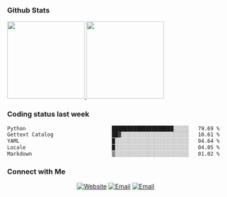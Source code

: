 
### Github Stats

<a href="https://github.com/lileixuan">
  <img height="180em" src="https://github-readme-stats.vercel.app/api?username=lileixuan&theme=buefy&show_icons=true" />
  <img height="180em" src="https://github-readme-stats.vercel.app/api/top-langs/?username=lileixuan&theme=buefy&layout=compact" />
</a>

### Coding status last week 

<!--START_SECTION:waka-->

```txt
Python                            ████████████████████░░░░░   79.69 %
Gettext Catalog                   ██▓░░░░░░░░░░░░░░░░░░░░░░   10.61 %
YAML                              █░░░░░░░░░░░░░░░░░░░░░░░░   04.64 %
Locale                            █░░░░░░░░░░░░░░░░░░░░░░░░   04.05 %
Markdown                          ▒░░░░░░░░░░░░░░░░░░░░░░░░   01.02 %
```

<!--END_SECTION:waka-->

### Connect with Me 

<p align="center">
<a href="https://www.koomu.cn/"><img alt="Website" src="https://img.shields.io/badge/Website-www.koomu.cn-blue?style=flat-square&logo=google-chrome"></a>
<a href="mailto:lileixuan@gmail.com"><img alt="Email" src="https://img.shields.io/badge/Email-lileixuan@gmail.com-blue?style=flat-square&logo=gmail"></a>
<a href="https://www.koomu.cn/rss/"><img alt="Email" src="https://img.shields.io/badge/RSS-www.koomu.cn%2Frss%2F-blue?style=flat-square&logo=rss"></a>


</p>
